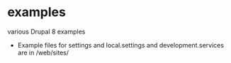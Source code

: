 # examples
various Drupal 8 examples

- Example files for settings and local.settings and development.services are in /web/sites/
